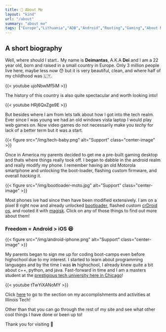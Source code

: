```yaml
---
title: 🌟 About Me
layout: "kind"
url: "/about"
summary: "about me"
tags: ["Europe","Lithuania","ADB","Android","Rooting","Gaming","About Me","Childhood",]
---
```


## A short biography

Well, where should I start.. My name is **Deimantas**, A.K.A **Dei** and I am a 22 year old, born and raised in a small country in Europe. Only 3 million people live here, maybe less now 😯 but it is very beautiful, clean, and where half of my childhood was 🇱🇹.

{{< youtube ujoNbwMf5iM >}}<br />

The history of this country is also quite spectacular and worth looking into!

{{< youtube HRj6QxZge9E >}}<br />

But besides where I am from lets talk about how I got into the tech realm. Ever since I was young we had an old windows vista laptop I would play web games on. Now video games do not necessarily make you *techy* for lack of a better term but it was a start. 

{{< figure src="/img/tech-baby.png" alt="Support" class="center-image" >}}

Once in America my parents decided to get me a pre-built gaming desktop and thats where things really took off. I began to dabble in the android realm and really modify my phone. I remember having an old Motorola smartphone and unlocking the boot-loader, flashing custom firmware, and overall *hacking* it. 

{{< figure src="/img/bootloader-moto.jpg" alt="Support" class="center-image" >}}

Most phones ive had since then have been modified extensively. I am on a pixel 8 right now and already unlocked [bootloader](https://source.android.com/docs/core/architecture/bootloader/locking_unlocking), flashed custom [crDroid os](https://crdroid.net/), and rooted it with [magisk](https://github.com/topjohnwu/Magisk). Click on any of those things to find out more about them! 

### Freedom = Android > iOS 😆

{{< figure src="/img/android-iphone.png" alt="Support" class="center-image" >}}

My parents began to sign me up for coding boot-camps even before highschool due to my interest. I started to learn about programming languages and by the time I was **in** highschool, I already knew quite a bit about c++, python, and java. Fast-forward in time and I am a masters student at the [prestigious tech university here in Chicago](https://www.iit.edu/)!

{{< youtube tTwYiXANoMY >}}<br />

Click [here](/experience/school) to go to the section on my accomplishments and activities at Illinois Tech!

Other than that you can go through the rest of my site and see what other cool things I have done or been up to!

Thank you for visiting 🙏
